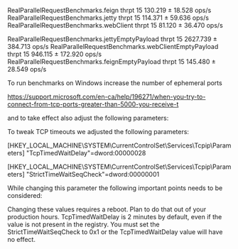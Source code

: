 RealParallelRequestBenchmarks.feign                  thrpt   15    130.219 ±  18.528  ops/s
RealParallelRequestBenchmarks.jetty                  thrpt   15    114.371 ±  59.636  ops/s
RealParallelRequestBenchmarks.webClient              thrpt   15     81.120 ±  36.470  ops/s

RealParallelRequestBenchmarks.jettyEmptyPayload      thrpt   15   2627.739 ± 384.713  ops/s
RealParallelRequestBenchmarks.webClientEmptyPayload  thrpt   15    946.115 ± 172.920  ops/s
RealParallelRequestBenchmarks.feignEmptyPayload      thrpt   15    145.480 ±  28.549  ops/s



To run benchmarks on Windows increase the number of ephemeral ports 

https://support.microsoft.com/en-ca/help/196271/when-you-try-to-connect-from-tcp-ports-greater-than-5000-you-receive-t

and to take effect also adjust the following parameters:

To tweak TCP timeouts we adjusted the following parameters:

[HKEY_LOCAL_MACHINE\SYSTEM\CurrentControlSet\Services\Tcpip\Parameters]
"TcpTimedWaitDelay"=dword:00000028

[HKEY_LOCAL_MACHINE\SYSTEM\CurrentControlSet\Services\Tcpip\Parameters]
"StrictTimeWaitSeqCheck"=dword:00000001

While changing this parameter the following important points needs to be considered:

Changing these values requires a reboot. Plan to do that out of your production hours.
TcpTimedWaitDelay is 2 minutes by default, even if the value is not present in the registry.
You must set the StrictTimeWaitSeqCheck to 0x1 or the TcpTimedWaitDelay value will have no effect.
